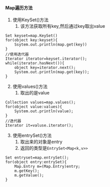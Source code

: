 #### Map遍历方法
1. 使用KeySet()方法
	1. 该方法获取所有key,然后通过key取出value
```
Set keyset=map.KeySet()
for(object key:keyset){
	Ssytem.out.println(map.get(key))
}
//使用迭代器
Iterator iterator=keyset.iterator();
while(iterator.hasNext()){
	object key=iterator.next();
	System.out.println(map.get(key));
}
```
2. 使用values()方法
	1. 取出的是value
```
Collection values=map.values();
for(object value:values){
	System.out.println(value);
}
//迭代器
Iterator it=valuse.iterator();
```
3. 使用entrySet()方法
	1. 取出来的对象是entry
	2. 返回的类型是`EntrySet<Map<k,v>>`
```
Set entryset=map.entrySet();
for(object entry:entrySet){
	Map.Entry m=(Map.Entry)entry;
	m.getKey();
	m.getValue();
}
```